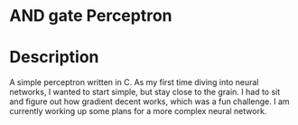 # AND gate Perceptron

# Description
A simple perceptron written in C. As my first time diving into neural networks, I wanted to start simple, but stay close to the grain. I had to sit and figure out how gradient decent works, which was a fun challenge. I am currently working up some plans for a more complex neural network.
